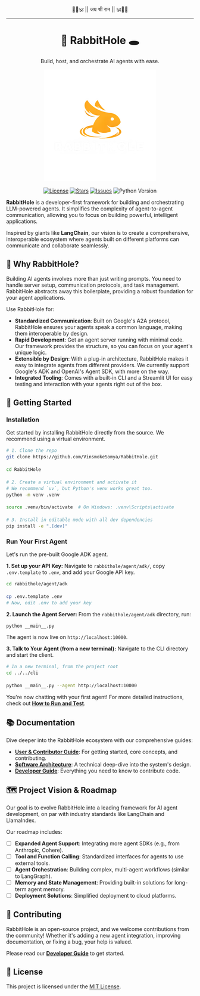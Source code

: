 <div align="center">
  🚩🧡🕉️ || जय श्री राम || 🕉️🧡🚩
</div>

---

<div align="center">
  <h1 style="border-bottom: none;">
    🐇 RabbitHole 🕳️
  </h1>
  <p>Build, host, and orchestrate AI agents with ease.</p>
</div>

<p align="center" width="100%">
  <img src="assets/logo.png" alt="RabbitHole Logo" width="300"/>
</p>

<!-- Badges -->
<p align="center">
  <a href="LICENSE"><img src="https://img.shields.io/github/license/VinsmokeSomya/RabbitHole?style=for-the-badge" alt="License"></a>
  <a href="https://github.com/VinsmokeSomya/RabbitHole/stargazers"><img src="https://img.shields.io/github/stars/VinsmokeSomya/RabbitHle?style=for-the-badge&logo=github" alt="Stars"></a>
  <a href="https://github.com/VinsmokeSomya/RabbitHole/issues"><img src="https://img.shields.io/github/issues/VinsmokeSomya/RabbitHole?style=for-the-badge" alt="Issues"></a>
  <img src="https://img.shields.io/badge/Python-3.11+-blue.svg?style=for-the-badge&logo=python" alt="Python Version">
</p>

**RabbitHole** is a developer-first framework for building and orchestrating LLM-powered agents. It simplifies the complexity of agent-to-agent communication, allowing you to focus on building powerful, intelligent applications.

Inspired by giants like **LangChain**, our vision is to create a comprehensive, interoperable ecosystem where agents built on different platforms can communicate and collaborate seamlessly.

## 🤔 Why RabbitHole?

Building AI agents involves more than just writing prompts. You need to handle server setup, communication protocols, and task management. RabbitHole abstracts away this boilerplate, providing a robust foundation for your agent applications.

Use RabbitHole for:
*   **Standardized Communication**: Built on Google's A2A protocol, RabbitHole ensures your agents speak a common language, making them interoperable by design.
*   **Rapid Development**: Get an agent server running with minimal code. Our framework provides the structure, so you can focus on your agent's unique logic.
*   **Extensible by Design**: With a plug-in architecture, RabbitHole makes it easy to integrate agents from different providers. We currently support Google's ADK and OpenAI's Agent SDK, with more on the way.
*   **Integrated Tooling**: Comes with a built-in CLI and a Streamlit UI for easy testing and interaction with your agents right out of the box.

## 🚀 Getting Started

### Installation

Get started by installing RabbitHole directly from the source. We recommend using a virtual environment.

```bash
# 1. Clone the repo
git clone https://github.com/VinsmokeSomya/RabbitHole.git

cd RabbitHole

# 2. Create a virtual environment and activate it
# We recommend `uv`, but Python's venv works great too.
python -m venv .venv

source .venv/bin/activate  # On Windows: .venv\Scripts\activate

# 3. Install in editable mode with all dev dependencies
pip install -e ".[dev]"
```

### Run Your First Agent

Let's run the pre-built Google ADK agent.

**1. Set up your API Key:**
Navigate to `rabbithole/agent/adk/`, copy `.env.template` to `.env`, and add your Google API key.

```bash
cd rabbithole/agent/adk

cp .env.template .env
# Now, edit .env to add your key
```

**2. Launch the Agent Server:**
From the `rabbithole/agent/adk` directory, run:
```bash
python __main__.py
```
The agent is now live on `http://localhost:10000`.

**3. Talk to Your Agent (from a new terminal):**
Navigate to the CLI directory and start the client.
```bash
# In a new terminal, from the project root
cd ../../cli

python __main__.py --agent http://localhost:10000
```
You're now chatting with your first agent! For more detailed instructions, check out **[How to Run and Test](./docs/howto.md)**.

## 📚 Documentation

Dive deeper into the RabbitHole ecosystem with our comprehensive guides:

- **[User & Contributor Guide](./docs/documentation.md)**: For getting started, core concepts, and contributing.
- **[Software Architecture](./docs/architecture.md)**: A technical deep-dive into the system's design.
- **[Developer Guide](./DEV-README.md)**: Everything you need to know to contribute code.

## 🗺️ Project Vision & Roadmap

Our goal is to evolve RabbitHole into a leading framework for AI agent development, on par with industry standards like LangChain and LlamaIndex.

Our roadmap includes:
- [ ] **Expanded Agent Support**: Integrating more agent SDKs (e.g., from Anthropic, Cohere).
- [ ] **Tool and Function Calling**: Standardized interfaces for agents to use external tools.
- [ ] **Agent Orchestration**: Building complex, multi-agent workflows (similar to LangGraph).
- [ ] **Memory and State Management**: Providing built-in solutions for long-term agent memory.
- [ ] **Deployment Solutions**: Simplified deployment to cloud platforms.

## 🤝 Contributing

RabbitHole is an open-source project, and we welcome contributions from the community! Whether it's adding a new agent integration, improving documentation, or fixing a bug, your help is valued.

Please read our **[Developer Guide](./DEV-README.md)** to get started.

## 📝 License

This project is licensed under the [MIT License](./LICENSE).
